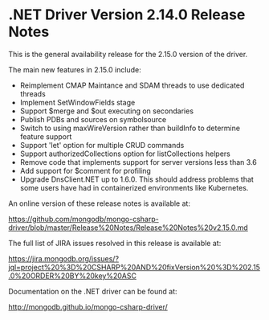 # .NET Driver Version 2.14.0 Release Notes

This is the general availability release for the 2.15.0 version of the driver.

The main new features in 2.15.0 include:

* Reimplement CMAP Maintance and SDAM threads to use dedicated threads
* Implement SetWindowFields stage
* Support $merge and $out executing on secondaries
* Publish PDBs and sources on symbolsource
* Switch to using maxWireVersion rather than buildInfo to determine feature support
* Support 'let' option for multiple CRUD commands
* Support authorizedCollections option for listCollections helpers
* Remove code that implements support for server versions less than 3.6
* Add support for $comment for profiling
* Upgrade DnsClient.NET up to 1.6.0. This should address problems that some users have had in containerized environments like Kubernetes.

An online version of these release notes is available at:

https://github.com/mongodb/mongo-csharp-driver/blob/master/Release%20Notes/Release%20Notes%20v2.15.0.md

The full list of JIRA issues resolved in this release is available at:

https://jira.mongodb.org/issues/?jql=project%20%3D%20CSHARP%20AND%20fixVersion%20%3D%202.15.0%20ORDER%20BY%20key%20ASC

Documentation on the .NET driver can be found at:

http://mongodb.github.io/mongo-csharp-driver/

